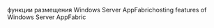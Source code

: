 <span data-ttu-id="03f78-101">функции размещения Windows Server AppFabric</span><span class="sxs-lookup"><span data-stu-id="03f78-101">hosting features of Windows Server AppFabric</span></span>